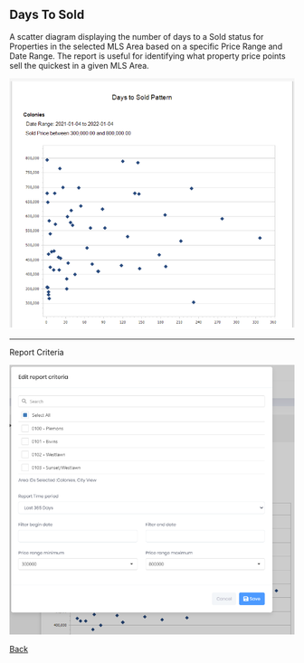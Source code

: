 ## Days To Sold

A scatter diagram displaying the number of days to a Sold status for Properties in the selected MLS Area based on a specific Price Range and Date Range. The report is useful for identifying what property price points sell the quickest in a given MLS Area.

![days_to_sold](../../images/reda_rpt_days_to_sold.PNG)

***
Report Criteria

![days_to_sold_criteria](../../images/reda_rpt_days_to_sold_criteria.PNG)

[Back](../report-types.md)

